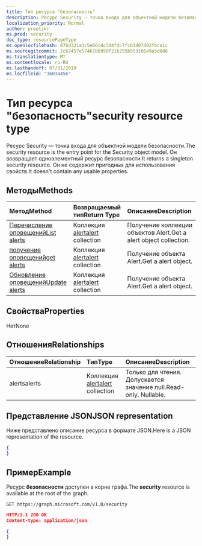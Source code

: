 ```yaml
---
title: Тип ресурса "безопасность"
description: Ресурс Security — точка входа для объектной модели безопасности. Он возвращает одноэлементный ресурс безопасности. Он не содержит пригодных для использования свойств.
localization_priority: Normal
author: preetikr
ms.prod: security
doc_type: resourcePageType
ms.openlocfilehash: 87bd321a3c5e66cdc5d4fdc7fcb1407d02fbca1c
ms.sourcegitcommit: 2c62457e57467b8d50f21b255b553106a9a5d8d6
ms.translationtype: MT
ms.contentlocale: ru-RU
ms.lasthandoff: 07/31/2019
ms.locfileid: "36034456"
---
```

# <a name="security-resource-type"></a><span data-ttu-id="2dde1-105">Тип ресурса "безопасность"</span><span class="sxs-lookup"><span data-stu-id="2dde1-105">security resource type</span></span>

<span data-ttu-id="2dde1-106">Ресурс Security — точка входа для объектной модели безопасности.</span><span class="sxs-lookup"><span data-stu-id="2dde1-106">The security resource is the entry point for the Security object model.</span></span> <span data-ttu-id="2dde1-107">Он возвращает одноэлементный ресурс безопасности.</span><span class="sxs-lookup"><span data-stu-id="2dde1-107">It returns a singleton security resource.</span></span> <span data-ttu-id="2dde1-108">Он не содержит пригодных для использования свойств.</span><span class="sxs-lookup"><span data-stu-id="2dde1-108">It doesn't contain any usable properties.</span></span>

## <a name="methods"></a><span data-ttu-id="2dde1-109">Методы</span><span class="sxs-lookup"><span data-stu-id="2dde1-109">Methods</span></span>

| <span data-ttu-id="2dde1-110">Метод</span><span class="sxs-lookup"><span data-stu-id="2dde1-110">Method</span></span>       | <span data-ttu-id="2dde1-111">Возвращаемый тип</span><span class="sxs-lookup"><span data-stu-id="2dde1-111">Return Type</span></span> | <span data-ttu-id="2dde1-112">Описание</span><span class="sxs-lookup"><span data-stu-id="2dde1-112">Description</span></span> |
|:-------------|:------------|:------------|
| [<span data-ttu-id="2dde1-113">Перечисление оповещений</span><span class="sxs-lookup"><span data-stu-id="2dde1-113">List alerts</span></span>](../api/alert-list.md) | <span data-ttu-id="2dde1-114">Коллекция [alert](alert.md)</span><span class="sxs-lookup"><span data-stu-id="2dde1-114">[alert](alert.md) collection</span></span> | <span data-ttu-id="2dde1-115">Получение коллекции объектов Alert.</span><span class="sxs-lookup"><span data-stu-id="2dde1-115">Get a alert object collection.</span></span> |
| [<span data-ttu-id="2dde1-116">получение оповещений</span><span class="sxs-lookup"><span data-stu-id="2dde1-116">get alerts</span></span>](../api/alert-get.md) | <span data-ttu-id="2dde1-117">Коллекция [alert](alert.md)</span><span class="sxs-lookup"><span data-stu-id="2dde1-117">[alert](alert.md) collection</span></span> | <span data-ttu-id="2dde1-118">Получение объекта Alert.</span><span class="sxs-lookup"><span data-stu-id="2dde1-118">Get a alert object.</span></span> |
| [<span data-ttu-id="2dde1-119">Обновление оповещений</span><span class="sxs-lookup"><span data-stu-id="2dde1-119">Update alerts</span></span>](../api/alert-update.md) | <span data-ttu-id="2dde1-120">Коллекция [alert](alert.md)</span><span class="sxs-lookup"><span data-stu-id="2dde1-120">[alert](alert.md) collection</span></span> | <span data-ttu-id="2dde1-121">Получение объекта Alert.</span><span class="sxs-lookup"><span data-stu-id="2dde1-121">Get a alert object.</span></span> |

## <a name="properties"></a><span data-ttu-id="2dde1-122">Свойства</span><span class="sxs-lookup"><span data-stu-id="2dde1-122">Properties</span></span>
<span data-ttu-id="2dde1-123">Нет</span><span class="sxs-lookup"><span data-stu-id="2dde1-123">None</span></span>

## <a name="relationships"></a><span data-ttu-id="2dde1-124">Отношения</span><span class="sxs-lookup"><span data-stu-id="2dde1-124">Relationships</span></span>
| <span data-ttu-id="2dde1-125">Отношение</span><span class="sxs-lookup"><span data-stu-id="2dde1-125">Relationship</span></span> | <span data-ttu-id="2dde1-126">Тип</span><span class="sxs-lookup"><span data-stu-id="2dde1-126">Type</span></span>        | <span data-ttu-id="2dde1-127">Описание</span><span class="sxs-lookup"><span data-stu-id="2dde1-127">Description</span></span> |
|:-------------|:------------|:------------|
|<span data-ttu-id="2dde1-128">alerts</span><span class="sxs-lookup"><span data-stu-id="2dde1-128">alerts</span></span>|<span data-ttu-id="2dde1-129">Коллекция [alert](alert.md)</span><span class="sxs-lookup"><span data-stu-id="2dde1-129">[alert](alert.md) collection</span></span>| <span data-ttu-id="2dde1-p103">Только для чтения. Допускается значение null.</span><span class="sxs-lookup"><span data-stu-id="2dde1-p103">Read-only. Nullable.</span></span>|


## <a name="json-representation"></a><span data-ttu-id="2dde1-132">Представление JSON</span><span class="sxs-lookup"><span data-stu-id="2dde1-132">JSON representation</span></span>
<span data-ttu-id="2dde1-133">Ниже представлено описание ресурса в формате JSON.</span><span class="sxs-lookup"><span data-stu-id="2dde1-133">Here is a JSON representation of the resource.</span></span>

<!-- {
  "blockType": "resource",
  "baseType": "microsoft.graph.entity",
  "@odata.type": "microsoft.graph.security"
}-->

```json
{
}
```

## <a name="example"></a><span data-ttu-id="2dde1-134">Пример</span><span class="sxs-lookup"><span data-stu-id="2dde1-134">Example</span></span>

<span data-ttu-id="2dde1-135">Ресурс **безопасности** доступен в корне графа.</span><span class="sxs-lookup"><span data-stu-id="2dde1-135">The **security** resource is available at the root of the graph.</span></span>

<!--{
  "blockType": "request"
}-->
```http
GET https://graph.microsoft.com/v1.0/security
```

<!--{
  "blockType": "response",
  "truncated": true,
  "@odata.type": "microsoft.graph.security"
}-->
```json
HTTP/1.1 200 OK
Content-type: application/json

{
}
```

<!-- uuid: 8fcb5dbc-d5aa-4681-8e31-b001d5168d79
2015-10-25 14:57:30 UTC -->
<!-- {
  "type": "#page.annotation",
  "description": "security resource",
  "keywords": "",
  "section": "documentation",
  "tocPath": ""
}-->
